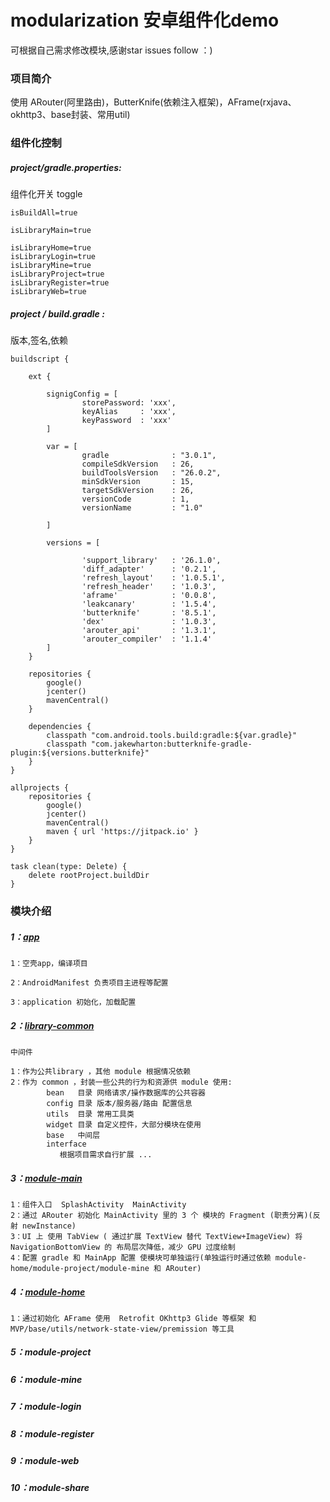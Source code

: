 # modularization 安卓组件化demo
可根据自己需求修改模块,感谢star issues follow ：)

### 项目简介

使用 ARouter(阿里路由)，ButterKnife(依赖注入框架)，AFrame(rxjava、okhttp3、base封装、常用util)

### 组件化控制

##### project/gradle.properties:
组件化开关 toggle

```
isBuildAll=true

isLibraryMain=true

isLibraryHome=true
isLibraryLogin=true
isLibraryMine=true
isLibraryProject=true
isLibraryRegister=true
isLibraryWeb=true
```

##### project / build.gradle :
版本,签名,依赖
```
buildscript {

    ext {

        signigConfig = [
                storePassword: 'xxx',
                keyAlias     : 'xxx',
                keyPassword  : 'xxx'
        ]

        var = [
                gradle              : "3.0.1",
                compileSdkVersion   : 26,
                buildToolsVersion   : "26.0.2",
                minSdkVersion       : 15,
                targetSdkVersion    : 26,
                versionCode         : 1,
                versionName         : "1.0"

        ]

        versions = [

                'support_library'   : '26.1.0',
                'diff_adapter'      : '0.2.1',
                'refresh_layout'    : '1.0.5.1',
                'refresh_header'    : '1.0.3',
                'aframe'            : '0.0.8',
                'leakcanary'        : '1.5.4',
                'butterknife'       : '8.5.1',
                'dex'               : '1.0.3',
                'arouter_api'       : '1.3.1',
                'arouter_compiler'  : '1.1.4'
        ]
    }

    repositories {
        google()
        jcenter()
        mavenCentral()
    }

    dependencies {
        classpath "com.android.tools.build:gradle:${var.gradle}"
        classpath "com.jakewharton:butterknife-gradle-plugin:${versions.butterknife}"
    }
}

allprojects {
    repositories {
        google()
        jcenter()
        mavenCentral()
        maven { url 'https://jitpack.io' }
    }
}

task clean(type: Delete) {
    delete rootProject.buildDir
}
```



### 模块介绍

##### 1：[app](https://github.com/woaigmz/modularization/blob/master/app/README.md)

```
1：空壳app，编译项目

2：AndroidManifest 负责项目主进程等配置

3：application 初始化，加载配置
```

##### 2：[library-common](https://github.com/woaigmz/modularization/blob/master/library-common/README.md)

```
中间件

1：作为公共library ，其他 module 根据情况依赖
2：作为 common ，封装一些公共的行为和资源供 module 使用:
        bean   目录 网络请求/操作数据库的公共容器
        config 目录 版本/服务器/路由 配置信息
        utils  目录 常用工具类
        widget 目录 自定义控件，大部分模块在使用
        base   中间层
        interface
           根据项目需求自行扩展 ...

```

##### 3：[module-main](https://github.com/woaigmz/modularization/blob/master/module-main/README.md)

```
1：组件入口  SplashActivity  MainActivity 
2：通过 ARouter 初始化 MainActivity 里的 3 个 模块的 Fragment (职责分离)(反射 newInstance)
3：UI 上 使用 TabView ( 通过扩展 TextView 替代 TextView+ImageView) 将 NavigationBottomView 的 布局层次降低，减少 GPU 过度绘制
4：配置 gradle 和 MainApp 配置 使模块可单独运行(单独运行时通过依赖 module-home/module-project/module-mine 和 ARouter)
```

##### 4：[module-home]()

```
1：通过初始化 AFrame 使用  Retrofit OKhttp3 Glide 等框架 和 MVP/base/utils/network-state-view/premission 等工具
```

##### 5：module-project

##### 6：module-mine

##### 7：module-login

##### 8：module-register

##### 9：module-web

##### 10：module-share
